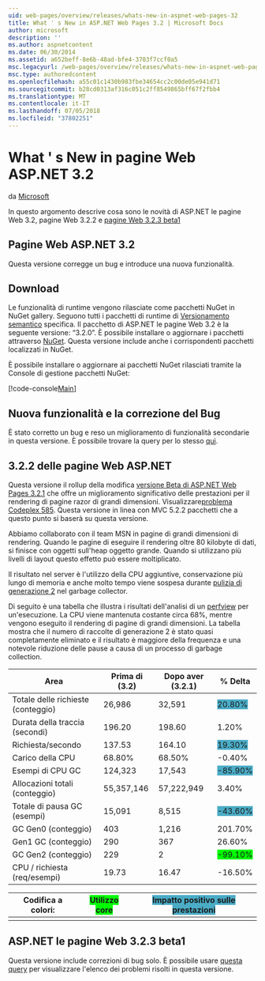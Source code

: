 ```yaml
---
uid: web-pages/overview/releases/whats-new-in-aspnet-web-pages-32
title: What ' s New in ASP.NET Web Pages 3.2 | Microsoft Docs
author: microsoft
description: ''
ms.author: aspnetcontent
ms.date: 06/30/2014
ms.assetid: a652beff-8e6b-48ad-bfe4-3703f7ccf0a5
msc.legacyurl: /web-pages/overview/releases/whats-new-in-aspnet-web-pages-32
msc.type: authoredcontent
ms.openlocfilehash: a55c01c1430b983fbe34654cc2c00de05e941d71
ms.sourcegitcommit: b28cd0313af316c051c2ff8549865bff67f2fbb4
ms.translationtype: MT
ms.contentlocale: it-IT
ms.lasthandoff: 07/05/2018
ms.locfileid: "37802251"
---
```

<a name="whats-new-in-aspnet-web-pages-32"></a>What ' s New in pagine Web ASP.NET 3.2
====================
da [Microsoft](https://github.com/microsoft)

In questo argomento descrive cosa sono le novità di ASP.NET le pagine Web 3.2, pagine Web 3.2.2 e [pagine Web 3.2.3 beta1](https://blogs.msdn.com/b/webdev/archive/2014/12/17/asp-net-mvc-5-2-3-web-pages-5-2-3-and-web-api-5-2-3-beta-releases.aspx)

## <a name="aspnet-web-pages-32"></a>Pagine Web ASP.NET 3.2

Questa versione corregge un bug e introduce una nuova funzionalità.

## <a name="download"></a>Download

Le funzionalità di runtime vengono rilasciate come pacchetti NuGet in NuGet gallery. Seguono tutti i pacchetti di runtime di [Versionamento semantico](http://semver.org/) specifica. Il pacchetto di ASP.NET le pagine Web 3.2 è la seguente versione: &ldquo;3.2.0&rdquo;. È possibile installare o aggiornare i pacchetti attraverso [NuGet](http://www.nuget.org/packages/Microsoft.AspNet.WebPages/). Questa versione include anche i corrispondenti pacchetti localizzati in NuGet.

È possibile installare o aggiornare ai pacchetti NuGet rilasciati tramite la Console di gestione pacchetti NuGet:

[!code-console[Main](whats-new-in-aspnet-web-pages-32/samples/sample1.cmd)]

## <a name="new-feature-and-bug-fix"></a>Nuova funzionalità e la correzione del Bug

È stato corretto un bug e reso un miglioramento di funzionalità secondarie in questa versione. È possibile trovare la query per lo stesso [qui](https://aspnetwebstack.codeplex.com/workitem/list/advanced?keyword=&amp;status=Closed&amp;type=All&amp;priority=All&amp;release=v5.2%20RC|v5.2%20RTM&amp;assignedTo=All&amp;component=Web%20Pages%2FRazor&amp;sortField=Id&amp;sortDirection=Descending&amp;page=0&amp;reasonClosed=Fixed).

## <a name="aspnet-web-pages-322"></a>3.2.2 delle pagine Web ASP.NET

Questa versione il rollup della modifica [versione Beta di ASP.NET Web Pages 3.2.1](https://blogs.msdn.com/b/webdev/archive/2014/07/28/announcing-the-beta-release-of-web-pages-3-2-1.aspx) che offre un miglioramento significativo delle prestazioni per il rendering di pagine razor di grandi dimensioni. Visualizzare[problema Codeplex 585](https://aspnetwebstack.codeplex.com/workitem/585). Questa versione in linea con MVC 5.2.2 pacchetti che a questo punto si baserà su questa versione.

Abbiamo collaborato con il team MSN in pagine di grandi dimensioni di rendering. Quando le pagine di eseguire il rendering oltre 80 kilobyte di dati, si finisce con oggetti sull'heap oggetto grande. Quando si utilizzano più livelli di layout questo effetto può essere moltiplicato.

Il risultato nel server è l'utilizzo della CPU aggiuntive, conservazione più lungo di memoria e anche molto tempo viene sospesa durante [pulizia di generazione 2](https://msdn.microsoft.com/en-us/library/ms973837.aspx) nel garbage collector.

Di seguito è una tabella che illustra i risultati dell'analisi di un [perfview](https://channel9.msdn.com/Series/PerfView-Tutorial) per un'esecuzione. La CPU viene mantenuta costante circa 68%, mentre vengono eseguito il rendering di pagine di grandi dimensioni. La tabella mostra che il numero di raccolte di generazione 2 è stato quasi completamente eliminato e il risultato è maggiore della frequenza e una notevole riduzione delle pause a causa di un processo di garbage collection.

| **Area** | **Prima di (3.2)** | **Dopo aver (3.2.1)** | **% Delta** |
| --- | --- | --- | --- |
| Totale delle richieste (conteggio) | 26,986 | 32,591 | <font style="background-color: #4bacc6">20.80%</font> |
| Durata della traccia (secondi) | 196.20 | 198.60 | 1.20% |
| Richiesta/secondo | 137.53 | 164.10 | <font style="background-color: #4bacc6">19.30%</font> |
| Carico della CPU | 68.80% | 68.50% |  -0.40% |
| Esempi di CPU GC | 124,323 | 17,543 | <font style="background-color: #4bacc6">-85.90%</font> |
| Allocazioni totali (conteggio) | 55,357,146 | 57,222,949 | 3.40% |
| Totale di pausa GC (esempi) | 15,091 | 8,515 | <font style="background-color: #4bacc6">-43.60%</font> |
| GC Gen0 (conteggio) | 403 | 1,216 | 201.70% |
| Gen1 GC (conteggio) | 290 | 367 | 26.60% |
| GC Gen2 (conteggio) | 229 | 2 | <font style="background-color: #00ff00">-99.10%</font> |
| CPU / richiesta (req/esempi) | 19.73 | 16.47 | -16.50% |

| Codifica a colori: | <font style="background-color: #00ff00">Utilizzo core</font> | <font style="background-color: #4bacc6">Impatto positivo sulle prestazioni</font> |
|---------------|-----------------------------------------------------------------|-------------------------------------------------------------------------------|
|               |                                                                 |                                                                               |

## <a name="aspnet-web-pages-323-beta1"></a>ASP.NET le pagine Web 3.2.3 beta1

Questa versione include correzioni di bug solo. È possibile usare [questa query](https://aspnetwebstack.codeplex.com/workitem/list/advanced?keyword=&amp;status=Closed&amp;type=All&amp;priority=All&amp;release=v5.2.3%20Beta&amp;assignedTo=All&amp;component=Web%20Pages%2FRazor&amp;sortField=LastUpdatedDate&amp;sortDirection=Descending&amp;page=0&amp;reasonClosed=Fixed) per visualizzare l'elenco dei problemi risolti in questa versione.
